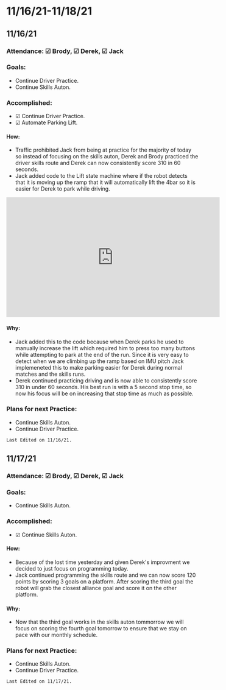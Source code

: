 # 11/16/21-11/18/21
## 11/16/21
### Attendance: &#9745; Brody, &#9745; Derek, &#9745; Jack
### Goals:
- Continue Driver Practice.
- Continue Skills Auton.
### Accomplished:
- &#9745; Continue Driver Practice.
- &#9745; Automate Parking Lift.
#### How:
- Traffic prohibited Jack from being at practice for the majority of today so instead of focusing on the skills auton, Derek and Brody practiced the driver skills route and Derek can now consistently score 310 in 60 seconds. 
- Jack added code to the Lift state machine where if the robot detects that it is moving up the ramp that it will automatically lift the 4bar so it is easier for Derek to park while driving.

<iframe width="560" height="315" src="https://www.youtube.com/embed/mVVa8C5wOs8" title="YouTube video player" frameborder="0" allow="accelerometer; autoplay; clipboard-write; encrypted-media; gyroscope; picture-in-picture" allowfullscreen></iframe>

#### Why:
- Jack added this to the code because when Derek parks he used to manually increase the lift which required him to press too many buttons while attempting to park at the end of the run. Since it is very easy to detect when we are climbing up the ramp based on IMU pitch Jack implemeneted this to make parking easier for Derek during normal matches and the skills runs.
- Derek continued practicing driving and is now able to consistently score 310 in under 60 seconds. His best run is with a 5 second stop time, so now his focus will be on increasing that stop time as much as possible.
### Plans for next Practice:
- Continue Skills Auton.
- Continue Driver Practice.

```{important}
Last Edited on 11/16/21.
```

## 11/17/21
### Attendance: &#9745; Brody, &#9745; Derek, &#9745; Jack
### Goals:
- Continue Skills Auton.
### Accomplished:
- &#9745; Continue Skills Auton.

#### How:
- Because of the lost time yesterday and given Derek's improvment we decided to just focus on programming today.
- Jack continued programming the skills route and we can now score 120 points by scoring 3 goals on a platform. After scoring the third goal the robot will grab the closest alliance goal and score it on the other platform.
#### Why:
- Now that the third goal works in the skills auton tommorrow we will focus on scoring the fourth goal tomorrow to ensure that we stay on pace with our monthly schedule.
### Plans for next Practice:
- Continue Skills Auton.
- Continue Driver Practice.

```{important}
Last Edited on 11/17/21.
```